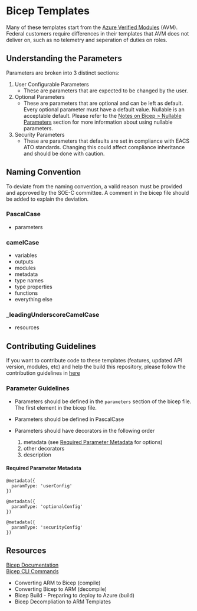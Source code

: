 # Bicep Templates

Many of these templates start from the [Azure Verified Modules](https://azure.github.io/Azure-Verified-Modules/) (AVM). Federal customers require differences in their templates that AVM does not deliver on, such as no telemetry and seperation of duties on roles.

## Understanding the Parameters

Parameters are broken into 3 distinct sections:  

1. User Configurable Parameters  
    - These are parameters that are expected to be changed by the user.
2. Optional Parameters  
    - These are parameters that are optional and can be left as default. Every optional parameter must have a default value. Nullable is an acceptable default. Please refer to the [Notes on Bicep > Nullable Parameters](#nullable-parameters) section for more information about using nullable parameters.
3. Security Parameters  
    - These are parameters that defaults are set in compliance with EACS ATO standards. Changing this could affect compliance inheritance and should be done with caution.

## Naming Convention

To deviate from the naming convention, a valid reason must be provided and approved by the SOE-C committee.
A comment in the bicep file should be added to explain the deviation.

### PascalCase

- parameters

### camelCase

- variables
- outputs
- modules
- metadata
- type names
- type properties
- functions
- everything else

### _leadingUnderscoreCamelCase

- resources

## Contributing Guidelines

If you want to contribute code to these templates (features, updated API version, modules, etc) and help the build this repository, please follow the contribution guidelines in [here](../../README.md#contributing)

### Parameter Guidelines

- Parameters should be defined in the `parameters` section of the bicep file. The first element in the bicep file.
- Parameters should be defined in PascalCase
- Parameters should have decorators in the following order

  1. metadata (see [Required Parameter Metadata](#required-parameter-metadata) for options)
  1. other decorators
  1. description

#### Required Parameter Metadata

```bicep
@metadata({
  paramType: 'userConfig'
})
```

```bicep
@metadata({
  paramType: 'optionalConfig'
})
```

```bicep
@metadata({
  paramType: 'securityConfig'
})
```

## Resources

[Bicep Documentation][BicepOverview]  
[Bicep CLI Commands][BicepCLI]

- Converting ARM to Bicep (compile)
- Converting Bicep to ARM (decompile)
- Bicep Build - Preparing to deploy to Azure (build)
- Bicep Decompliation to ARM Templates


[BicepOverview]:https://learn.microsoft.com/en-us/azure/azure-resource-manager/bicep/
[BicepCLI]:https://learn.microsoft.com/en-us/azure/azure-resource-manager/bicep/bicep-cli